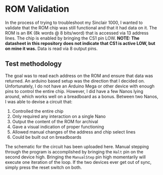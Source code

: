 # ROM Validation
In the process of trying to troubleshoot my Sinclair 1000, I wanted to validate that the ROM chip was still functional and that it had data on it.  The ROM is an 8K (8k words @ 8 bits/word) that is accessed via 13 address lines.  The chip is enabled by bringing the CS1 pin LOW.  **NOTE: The datasheet in this repository does not indicate that CS1 is active LOW, but on mine it was.**  Data is read via 8 output pins.

## Test methodology
The goal was to read each address on the ROM and ensure that data was returned.  An arduino based setup was the direction that I decided on.  Unfortunately, I do not have an Arduino Mega or other device with enough pins to control the entire chip.  However, I did have a few Nanos lying around, which works well on a breadboard as a bonus.  Between two Nanos, I was able to devise a circuit that: 
1. Controlled the entire chip
2. Only required any interaction on a single Nano
3. Output the content of the ROM for archival
4. Gave a visual indication of proper functioning
5. Allowed manual changes of the address and chip select lines
6. Could be built out on breadboards

The schematic for the circuit has been uploaded here.  Manual stepping through the program is accomplished by bringing the `Halt` pin on the second device high.  Bringing the `ManualStep` pin high momentarily will execute one iteration of the loop.  If the two devices ever get out of sync, simply press the reset switch on both.
